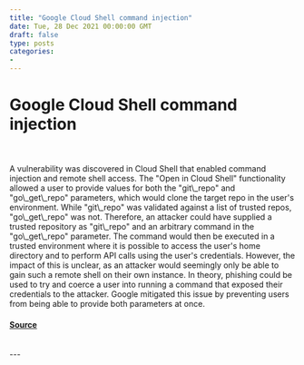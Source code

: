 ```yaml
---
title: "Google Cloud Shell command injection"
date: Tue, 28 Dec 2021 00:00:00 GMT
draft: false
type: posts
categories: 
- 
---
```

# Google Cloud Shell command injection

<br/>

<br/>
A vulnerability was discovered in Cloud Shell that enabled command injection and remote shell access. The "Open in Cloud Shell" functionality allowed a user to provide values for both the "git\_repo" and "go\_get\_repo" parameters, which would clone the target repo in the user's environment. While "git\_repo" was validated against a list of trusted repos, "go\_get\_repo" was not. Therefore, an attacker could have supplied a trusted repository as "git\_repo" and an arbitrary command in the "go\_get\_repo" parameter. The command would then be executed in a trusted environment where it is possible to access the user's home directory and to perform API calls using the user's credentials. However, the impact of this is unclear, as an attacker would seemingly only be able to gain such a remote shell on their own instance. In theory, phishing could be used to try and coerce a user into running a command that exposed their credentials to the attacker. Google mitigated this issue by preventing users from being able to provide both parameters at once.

#### [Source](https://www.cloudvulndb.org/gcp-cloudshell-open-in-command-injection)

<br/>
---
